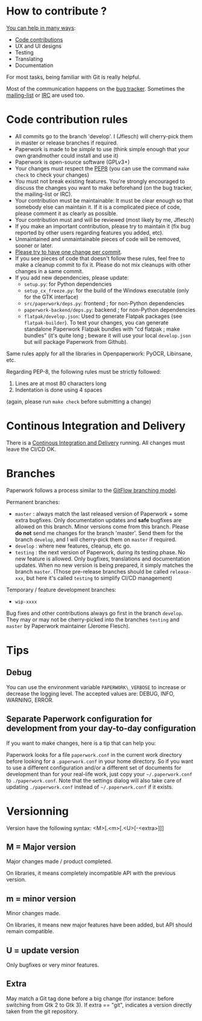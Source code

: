 # How to contribute ?

[You can help in many ways](https://gitlab.gnome.org/World/OpenPaperwork/paperwork/wikis/Contributing):
- [Code contributions](doc/install.devel.markdown)
- UX and UI designs
- Testing
- Translating
- Documentation

For most tasks, being familiar with Git is really helpful.

Most of the communication happens on the [bug tracker](https://gitlab.gnome.org/World/OpenPaperwork/paperwork/issues).
Sometimes the [mailing-list](https://gitlab.gnome.org/World/OpenPaperwork/paperwork/wikis/Contact#mailing-list)
or [IRC](https://gitlab.gnome.org/World/OpenPaperwork/paperwork/wikis/Contact#irc) are used too.


# Code contribution rules

* All commits go to the branch 'develop'. I (Jflesch) will cherry-pick them in master or release branches if required.
* Paperwork is made to be *simple* to use (think simple enough that your own grandmother could install and use it)
* Paperwork is open-source software (GPLv3+)
* Your changes must respect the [PEP8](https://www.python.org/dev/peps/pep-0008/) (you can use the command `make check` to check your changes)
* You must not break existing features. You're strongly encouraged to discuss the changes you want to make beforehand (on the bug tracker, the mailing-list or IRC).
* Your contribution must be maintainable: It must be clear enough so that somebody else can maintain it. If it is a complicated piece of code, please comment it as clearly as possible.
* Your contribution must and will be reviewed (most likely by me, Jflesch)
* If you make an important contribution, please try to maintain it (fix bug reported by other users regarding features you added, etc).
* Unmaintained and unmaintainable pieces of code will be removed, sooner or later.
* [Please try to have one change per commit](https://www.freshconsulting.com/atomic-commits/).
* If you see pieces of code that doesn't follow these rules, feel free to make a cleanup commit to fix it. Please do not mix cleanups with other changes in a same commit.
* If you add new dependencies, please update:
  * `setup.py`: for Python dependencies
  * `setup_cx_freeze.py`: for the build of the Windows executable (only for the GTK interface)
  * `src/paperwork/deps.py`: frontend ; for non-Python dependencies
  * `paperwork-backend/deps.py`: backend ; for non-Python dependencies
  * `flatpak/develop.json`: Used to generate Flatpak packages (see `flatpak-builder`). To test your changes, you can generate standalone Paperwork Flatpak bundles with "cd flatpak ; make bundles" (it's quite long ; beware it will use your local `develop.json` but will package Paperwork from Github).

Same rules apply for all the libraries in Openpaperwork: PyOCR, Libinsane, etc.

Regarding PEP-8, the following rules must be strictly followed:

1. Lines are at most 80 characters long
2. Indentation is done using 4 spaces

(again, please run `make check` before submitting a change)


# Continous Integration and Delivery

There is a [Continous Integration and Delivery](https://origami.openpaper.work) running.
All changes must leave the CI/CD OK.


# Branches

Paperwork follows a process similar to the [GitFlow branching model](http://nvie.com/posts/a-successful-git-branching-model/).

Permanent branches:
* `master` : always match the last released version of Paperwork + some extra bugfixes. Only documentation updates and **safe** bugfixes are allowed on this branch. Minor versions come from this branch.
  Please **do not** send me changes for the branch 'master'. Send them for the branch `develop`, and I will cherry-pick them on `master` if required.
* `develop` : where new features, cleanup, etc go.
* `testing` : the next version of Paperwork, during its testing phase. No new feature is allowed. Only bugfixes, translations and documentation updates.
  When no new version is being prepared, it simply matches the branch `master`. (Those pre-release branches should be called `release-xxx`, but here it's
  called `testing` to simplify CI/CD management)

Temporary / feature development branches:
* `wip-xxxx`

Bug fixes and other contributions always go first in the branch `develop`.
They may or may not be cherry-picked into the branches `testing` and `master` by
Paperwork maintainer (Jerome Flesch).


# Tips


## Debug

You can use the environment variable `PAPERWORK\_VERBOSE` to increase or
decrease the logging level. The accepted values are: DEBUG, INFO, WARNING,
ERROR.


## Separate Paperwork configuration for development from your day-to-day configuration

If you want to make changes, here is a tip that can help you:

Paperwork looks for a file `paperwork.conf` in the current work directory before
looking for a `.paperwork.conf` in your home directory. So if you want to
use a different configuration and/or a different set of documents for development
than for your real-life work, just copy your `~/.paperwork.conf` to
`./paperwork.conf`. Note that the settings dialog will also take care of
updating `./paperwork.conf` instead of `~/.paperwork.conf` if it exists.


# Versionning

Version have the following syntax: &lt;M&gt;[.&lt;m&gt;[.&lt;U&gt;[-&lt;extra&gt;]]]

## M = Major version

Major changes made / product completed.

On libraries, it means completely incompatible API with the previous version.

## m = minor version

Minor changes made.

On libraries, it means new major features have been added, but API should remain compatible.

## U = update version

Only bugfixes or very minor features.


## Extra

May match a Git tag done before a big change (for instance: before switching from Gtk 2 to Gtk 3).
If extra == "git", indicates a version directly taken from the git repository.